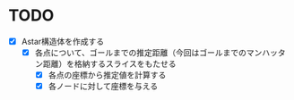 # TODO

- [x] Astar構造体を作成する
    - [x] 各点について、ゴールまでの推定距離（今回はゴールまでのマンハッタン距離）を格納するスライスをもたせる
        - [x] 各点の座標から推定値を計算する
        - [x] 各ノードに対して座標を与える
